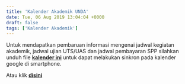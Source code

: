 ```yaml
---
title: 'Kalender Akademik UNDA'
date: Tue, 06 Aug 2019 13:04:04 +0000
draft: false
tags: ['Kalender Akademik']
---
```


Untuk mendapatkan pembaruan informasi mengenai jadwal kegiatan akademik, jadwal ujian UTS/UAS dan jadwal pembayaran SPP silahkan unduh file [**kalender ini**](https://freedcamp.com/api/v1/calendar/181a657440ac346c6010c83e9415f775) untuk dapat melakukan sinkron pada kalender google di smartphone.

Atau klik [**disini**](https://freedcamp.com/api/v1/calendar/181a657440ac346c6010c83e9415f775)